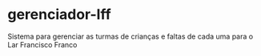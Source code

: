 # gerenciador-lff
Sistema para gerenciar as turmas de crianças e faltas de cada uma para o Lar Francisco Franco
